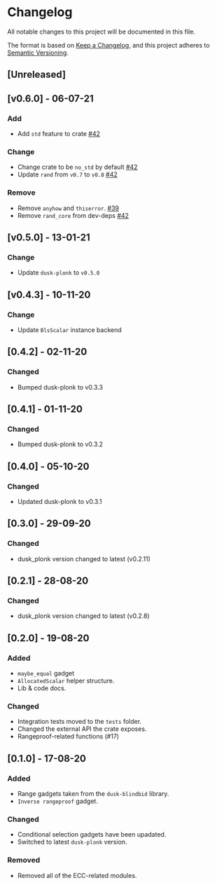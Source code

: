 # Changelog

All notable changes to this project will be documented in this file.

The format is based on [Keep a Changelog](https://keepachangelog.com/en/1.0.0/),
and this project adheres to [Semantic Versioning](https://semver.org/spec/v2.0.0.html).

## [Unreleased]

## [v0.6.0] - 06-07-21

### Add
- Add `std` feature to crate [#42](https://github.com/dusk-network/plonk_gadgets/issues/42)

### Change
- Change crate to be `no_std` by default [#42](https://github.com/dusk-network/plonk_gadgets/issues/42)
- Update `rand` from `v0.7` to `v0.8` [#42](https://github.com/dusk-network/plonk_gadgets/issues/42)

### Remove
- Remove `anyhow` and `thiserror`. [#39](https://github.com/dusk-network/plonk_gadgets/issues/39)
- Remove `rand_core` from dev-deps [#42](https://github.com/dusk-network/plonk_gadgets/issues/42)

## [v0.5.0] - 13-01-21

### Change

- Update `dusk-plonk` to `v0.5.0`

## [v0.4.3] - 10-11-20

### Change

- Update `BlsScalar` instance backend

## [0.4.2] - 02-11-20

### Changed

- Bumped dusk-plonk to v0.3.3

## [0.4.1] - 01-11-20

### Changed

- Bumped dusk-plonk to v0.3.2

## [0.4.0] - 05-10-20

### Changed

- Updated dusk-plonk to v0.3.1

## [0.3.0] - 29-09-20

### Changed

- dusk_plonk version changed to latest (v0.2.11)

## [0.2.1] - 28-08-20

### Changed

- dusk_plonk version changed to latest (v0.2.8)

## [0.2.0] - 19-08-20

### Added

- `maybe_equal` gadget
- `AllocatedScalar` helper structure.
- Lib & code docs.

### Changed

- Integration tests moved to the `tests` folder.
- Changed the external API the crate exposes.
- Rangeproof-related functions (#17)

## [0.1.0] - 17-08-20

### Added

- Range gadgets taken from the `dusk-blindbid` library.
- `Inverse rangeproof` gadget.

### Changed

- Conditional selection gadgets have been upadated.
- Switched to latest `dusk-plonk` version.

### Removed

- Removed all of the ECC-related modules.
